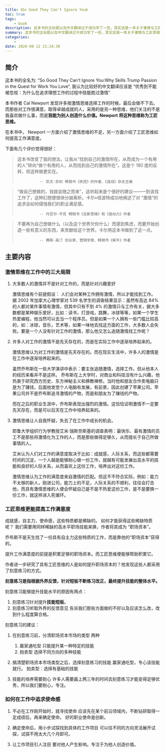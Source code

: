 ```yaml
---
title: 《So Good They Can't Ignore You》
toc: true
tags:
    - book
description: 这本书的主标题以及中文翻译过于成功学了一些，其实这是一本关于激情与工匠思维的不错的书籍：《优秀到不能被忽视：为什么在追求理想工作的过程中技能胜过激情》
summary: 这本书的主标题以及中文翻译过于成功学了一些，其实这是一本关于激情与工匠思维的不错的书籍：《优秀到不能被忽视：为什么在追求理想工作的过程中技能胜过激情》
categories:
    -
date: 2020-08-12 21:24:38
---
```


## 简介

这本书的全名为: “So Good They Can't Ignore You:Why Skills Trump Passion in the Quest for Work You Love“, 我认为比较好的中文翻译应该是 “优秀到不能被忽视：为什么在追求理想工作的过程中技能胜过激情”

本书作者 Cal Newport 发现许多按激情思维选择工作的时候，最后会做不下去。而那些对工作很满意，取得卓越成就的人，采用的是另一种思维，他们关注的不是我喜欢做什么事，而是**我能为别人创造什么价值。Newport 将这种思维称为工匠思维。**

在本书中， Newport 一方面介绍了激情思维的不足，另一方面介绍了工匠思维如何提高工作满意度。

下面有几个评价觉得很好：

> 这本书改变了我的想法，让我从“找到自己的激情所在，从而成为一个有用的人”转向“做个有用的人，从而找到自己的激情所在”。这是个 180 度的反转，但这样做更实在。
>
>               -- 凯文·凯利 畅销书《失控》的作者、《连线》杂志主编

> “做自己想做的，钱就会随之而来”，这听起来是个很好的建议——一到该找工作了，这种幻想便很快分崩离析。卡尔•纽波特成功地阐述了对 “激情”的追求会如何侵蚀我们的职业满足感。
>
>               -- 丹尼尔·平克 畅销书《全新思维》和《驱动力》作者

> 不要再为自己想做什么（以及这个世界欠你什么）而感到焦虑，而要开始创造一些有意义的东西，来贡献给这个世界。卡尔用这本书做到了这一点。
>
>               -- 赛斯·高汀 创业家、营销学家、畅销书《紫牛》作者

## 主要内容

### 激情思维在工作中的三大局限

1. 大多数人的激情并不是针对工作的，而是针对兴趣爱好

    激情思维有个前提假设： 人们会对某种工作拥有激情，所以才能找到工作。
    据 2002 年加拿大心理学家对 539 名学生的调查结果显示：虽然有高达 84% 的人都对某件事情有激情，但其中只有不到 4% 的激情只与工作有关，据大多数都是某种娱乐爱好，比如：读书，打游戏，跳舞，冰球等等，如果一个学生热爱编程，他当然可以去当一个程序员。但是如果一个人拥有一些门槛比较高的，如：冰球，音乐，艺术等，如果一味地去找这方面的工作，大多数人会失败。要是一个人没有针对工作的激情，那么他又怎么追随激情找工作呢？

2. 许多人对工作的激情不是先天存在的，而是在实际工作中逐渐培养起来的。

    激情思维认为对工作的激情是先天存在的。而在现实生活中，许多人的激情是在工作中逐渐培养起来的。

    虽然乔布斯在一些大学演讲中表示：要主张追随激情，选择工作。但从他本人的经历来看并不是这样。
    乔布斯在上大学时，对商业和科技没有什么兴趣，他热衷于研究西方历史、东方神秘主义和佛教禅修。当时他和朋友合作卖电脑只是为了赚钱，后面他发觉个人电脑有发展，有前景，因此创建了苹果公司。苹果公司并不是乔布斯追寻激情的产物，而是和朋友为了赚钱的产物。

    而在之后的职业生涯中，乔布斯表现出强烈的激情。这恰恰证明激情不一定要先天存在，而是可以后天在工作中培养起来的。

3. 激情思维让人自我怀疑，失去了在工作中成长的机会。

    耶鲁大学组织行为学教授艾米·瑞斯奈斯基的调查表明：最快乐、最有激情的员工不是那些将激情化为工作的人，而是那些做得足够久，从而擅长于自己所做事情的人。

    艾米认为人们对工作的满意度取决于比如：成就感，人际关系，而这些都需要时间的沉淀，一个人越是能够耐心做一份工作，就越有可能发展出高水平的技能和良好的人际关系，从而喜欢上这份工作，培养出对这份工作。

    激情思维认为工作的满意度来自激情的匹配。但这不不符合实际，例如：能力不太够的新人，刚进公司，能力上的不足，人际关系的不顺利，往往会打击他，而具有激情思维的人便会怀疑自己是不是不热爱这份工作，是不是要换一份工作，就这样进入死循环。

### 工匠思维更能提高工作满意度

成就感，自主力，使命感，这些特质都是稀缺的。
如何才能获得这些稀缺特质呢？
我们需要用同样稀缺的高水平职场技能来换，作者将其成为 “职场资本”。

乔布斯不是天生找了一份具有自主力这些特质的工作，而是靠他的“职场资本”获得的。

提升工作满意度的前提是积累足够的职场资本。而工匠思维便能够帮助积累它。

作者进一步研究了具有工匠思维的人是如何提升职场资本的？他发现这些人都采用了刻意练习的方式。

**刻意练习是指根据外界反馈，针对短板不断练习改正，最终提升技能的整体水平。**

刻意练习能够提升技能水平的原因有两点：

1. 刻意练习针对提升**技能短板**。
2. 刻意练习听取外界的反馈意见
   告诉我们那些方面做的不好以及应该怎么改，改到什么程度算合格。

刻意练习的建议：

1. 在刻意练习前，分清职场资本市场的类型
   两种

    1. 赢家通吃型
       只能提升某一种特定的技能
    2. 拍卖型
       选择不同方向的多种技能

2. 搞清楚职场资本市场类型之后，选择刻意练习的技能
   赢家通吃型，专心该技能就行。
   拍卖型：选择有基础的技能

3. 技能的培养需要耐心
   许多人需要画上两三年的时间去刻意练习才能变得足够优秀，所以我们要耐心，专注。

### 如何在工作中追求使命感

1. 不必在工作刚开始时，就寻找使命
   应该先在某个前沿领域内，不断钻研取得一定成绩后，再来确定使命。
   好的职业使命是创新。

2. 确定使命后，用小步试探找到具体的工作项目
   可以往不同的方向灵活展开试探，试探不用太大几个月即可。

3. 让工作项目引人注目
   要对他人产生影响。专注于为他人创造价值。
